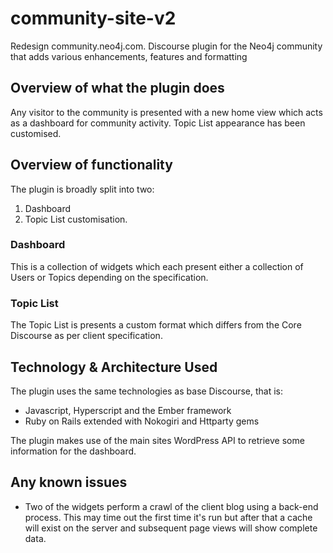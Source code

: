 # community-site-v2

Redesign community.neo4j.com.  Discourse plugin for the Neo4j community that adds various enhancements, features and formatting

## Overview of what the plugin does

Any visitor to the community is presented with a new home view which acts as a dashboard for community activity.  Topic List appearance has been customised.

## Overview of functionality

The plugin is broadly split into two:

1. Dashboard
2. Topic List customisation.

### Dashboard

This is a collection of widgets which each present either a collection of Users or Topics depending on the specification.

### Topic List

The Topic List is presents a custom format which differs from the Core Discourse as per client specification.

## Technology & Architecture Used

The plugin uses the same technologies as base Discourse, that is:

- Javascript, Hyperscript and the Ember framework
- Ruby on Rails extended with Nokogiri and Httparty gems

The plugin makes use of the main sites WordPress API to retrieve some information for the dashboard.

## Any known issues

- Two of the widgets perform a crawl of the client blog using a back-end process.  This may time out the first time it's run but after that a cache will exist on the server and subsequent page views will show complete data.
